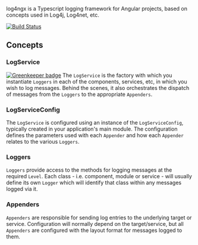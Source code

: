 log4ngx is a Typescript logging framework for Angular projects, based on concepts used in Log4j, Log4net, etc.

[![Build Status](https://travis-ci.org/secondbounce/log4ngx.svg?branch=master)](https://travis-ci.org/secondbounce/log4ngx)

## Concepts
### LogService

[![Greenkeeper badge](https://badges.greenkeeper.io/secondbounce/log4ngx.svg)](https://greenkeeper.io/)
The `LogService` is the factory with which you instantiate `Loggers` in each of the components, services, etc, in which you wish to log messages.  Behind the scenes, it also orchestrates the dispatch of messages from the `Loggers` to the appropriate `Appenders`.

### LogServiceConfig
The `LogService` is configured using an instance of the `LogServiceConfig`, typically created in your application's main module.  The configuration defines the parameters used with each `Appender` and how each `Appender` relates to the various `Loggers`.

### Loggers
`Loggers` provide access to the methods for logging messages at the required `Level`.  Each class - i.e. component, module or service - will usually define its own `Logger` which will identify that class within any messages logged via it.

### Appenders
`Appenders` are responsible for sending log entries to the underlying target or service.  Configuration will normally depend on the target/service, but all `Appenders` are configured with the layout format for messages logged to them.

